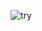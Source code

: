 ![try](https://github.com/aayusha-shrestha/bank-interface/assets/117591157/1d057d83-0048-4c33-adc1-f714b91dd8cd)
